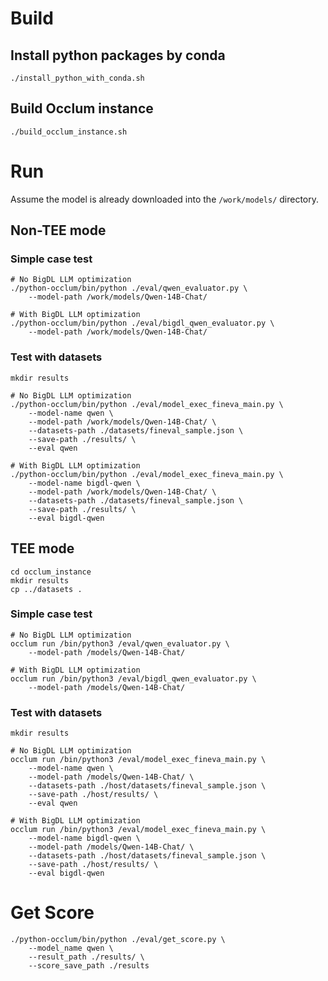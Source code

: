 # Build

## Install python packages by conda

```
./install_python_with_conda.sh
```

## Build Occlum instance

```
./build_occlum_instance.sh
```

# Run

Assume the model is already downloaded into the `/work/models/` directory.

## Non-TEE mode

### Simple case test

```
# No BigDL LLM optimization
./python-occlum/bin/python ./eval/qwen_evaluator.py \
    --model-path /work/models/Qwen-14B-Chat/

# With BigDL LLM optimization
./python-occlum/bin/python ./eval/bigdl_qwen_evaluator.py \
    --model-path /work/models/Qwen-14B-Chat/
```

### Test with datasets

```
mkdir results

# No BigDL LLM optimization
./python-occlum/bin/python ./eval/model_exec_fineva_main.py \
    --model-name qwen \
    --model-path /work/models/Qwen-14B-Chat/ \
    --datasets-path ./datasets/fineval_sample.json \
    --save-path ./results/ \
    --eval qwen

# With BigDL LLM optimization
./python-occlum/bin/python ./eval/model_exec_fineva_main.py \
    --model-name bigdl-qwen \
    --model-path /work/models/Qwen-14B-Chat/ \
    --datasets-path ./datasets/fineval_sample.json \
    --save-path ./results/ \
    --eval bigdl-qwen
```

## TEE mode

```
cd occlum_instance
mkdir results
cp ../datasets .
```

### Simple case test

```
# No BigDL LLM optimization
occlum run /bin/python3 /eval/qwen_evaluator.py \
    --model-path /models/Qwen-14B-Chat/

# With BigDL LLM optimization
occlum run /bin/python3 /eval/bigdl_qwen_evaluator.py \
    --model-path /models/Qwen-14B-Chat/
```

### Test with datasets

```
mkdir results

# No BigDL LLM optimization
occlum run /bin/python3 /eval/model_exec_fineva_main.py \
    --model-name qwen \
    --model-path /models/Qwen-14B-Chat/ \
    --datasets-path ./host/datasets/fineval_sample.json \
    --save-path ./host/results/ \
    --eval qwen

# With BigDL LLM optimization
occlum run /bin/python3 /eval/model_exec_fineva_main.py \
    --model-name bigdl-qwen \
    --model-path /models/Qwen-14B-Chat/ \
    --datasets-path ./host/datasets/fineval_sample.json \
    --save-path ./host/results/ \
    --eval bigdl-qwen
```

# Get Score

```
./python-occlum/bin/python ./eval/get_score.py \
    --model_name qwen \
    --result_path ./results/ \
    --score_save_path ./results
```